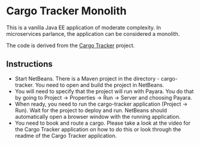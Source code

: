 Cargo Tracker Monolith
======================
This is a vanilla Java EE application of moderate complexity. In microservices 
parlance, the application can be considered a monolith.

The code is derived from the [Cargo Tracker](https://m-reza-rahman.github.io/cargo-tracker/) project.


Instructions
------------
* Start NetBeans. There is a Maven project in the directory - cargo-tracker. You 
need to open and build the project in NetBeans.
* You will need to specify that the project will run with Payara. You do that 
by going to Project -> Properties -> Run -> Server and choosing Payara.
* When ready, you need to run the cargo-tracker application (Project -> Run). 
Wait for the project to deploy and run. NetBeans should automatically open a 
browser window with the running application.
* You need to book and route a cargo. Please take a look at the video for the 
Cargo Tracker application on how to do this or look through the readme of the 
Cargo Tracker application.
